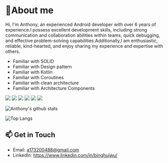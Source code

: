 
# 👋About me

Hi, I'm Anthony, an experienced Android developer with over 6 years of experience.I possess excellent development skills, including strong communication and collaboration abilities within teams, quick debugging, and effective problem-solving capabilities.Additionally,I am enthusiastic, reliable, kind-hearted, and enjoy sharing my experience and expertise with others.
- Familiar with SOLID
- Familiar with Design pattern
- Familiar with Kotlin
- Familiar with Coroutines
- Familiar with clean architecture
- Familiar with Architecture Components

![](https://img.shields.io/badge/Code-Kotlin-informational?style=flat&logo=kotlin&logoColor=white&color=0095D5)
![](https://img.shields.io/badge/Tool-Coroutines-informational?style=flat&logo=Kotlin&logoColor=white&color=0095D5)
![](https://img.shields.io/badge/SDK-Android_SDK-informational?style=flat&logo=android&logoColor=white&color=3DDC84)
![](https://img.shields.io/badge/Tools-MVC_MVP_MVVM-informational?style=flat&logo=Model_View_Controller&logoColor=white&color=blueviolet)
![](https://img.shields.io/badge/Tools-Jetpack-informational?style=flat&logo=android&logoColor=white&color=3DDC84)
![](https://img.shields.io/badge/Tools-Architecture_Components-informational?style=flat&logo=android&logoColor=white&color=3DDC84)

![Anthony's github stats](https://github-readme-stats.vercel.app/api?username=WuBingHui&show_icons=true&count_private=true)


![Top Langs](https://github-readme-stats.vercel.app/api/top-langs/?username=WuBingHui&layout=compact&hide=html,css&langs_count=10)


## 📫 Get in Touch

- Email: a173200488@gmail.com
- LinkedIn: https://www.linkedin.com/in/binghuiwu/
